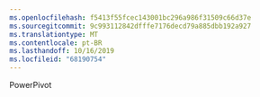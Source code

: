 ```yaml
---
ms.openlocfilehash: f5413f55fcec143001bc296a986f31509c66d37e
ms.sourcegitcommit: 9c993112842dfffe7176decd79a885dbb192a927
ms.translationtype: MT
ms.contentlocale: pt-BR
ms.lasthandoff: 10/16/2019
ms.locfileid: "68190754"
---
```

PowerPivot
